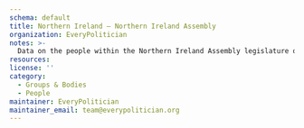 ```yaml
---
schema: default
title: Northern Ireland — Northern Ireland Assembly
organization: EveryPolitician
notes: >-
  Data on the people within the Northern Ireland Assembly legislature of Northern Ireland.
resources:
license: ''
category:
  - Groups & Bodies
  - People
maintainer: EveryPolitician
maintainer_email: team@everypolitician.org
---
```

